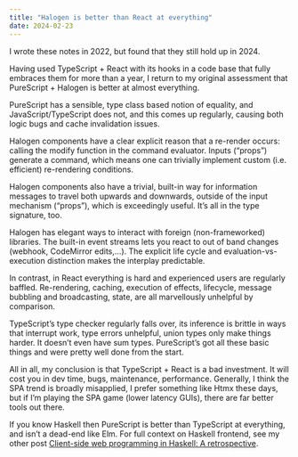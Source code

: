 ```yaml
---
title: "Halogen is better than React at everything"
date: 2024-02-23
---
```


I wrote these notes in 2022, but found that they still hold up in 2024.

Having used TypeScript + React with its hooks in a code base that fully embraces them for more than a year, I return to my original assessment that PureScript + Halogen is better at almost everything.

PureScript has a sensible, type class based notion of equality, and JavaScript/TypeScript does not, and this comes up regularly, causing both logic bugs and cache invalidation issues.

Halogen components have a clear explicit reason that  a re-render occurs: calling the modify function in the command evaluator. Inputs (“props”) generate a command, which means one can trivially implement custom (i.e. efficient) re-rendering conditions.

Halogen components also have a trivial, built-in way for information messages to travel both upwards and downwards, outside of the input mechanism (“props”), which is exceedingly useful. It’s all in the type signature, too.

Halogen has elegant ways to interact with foreign (non-frameworked) libraries. The built-in event streams lets you react to out of band changes (webhook, CodeMirror edits,…). The explicit life cycle and evaluation-vs-execution distinction makes the interplay predictable.

In contrast, in React everything is hard and experienced users are regularly baffled. Re-rendering, caching, execution of effects, lifecycle, message bubbling and broadcasting, state, are all marvellously unhelpful by comparison.

TypeScript’s type checker regularly falls over, its inference is brittle in ways that interrupt work, type errors unhelpful, union types only make things harder. It doesn’t even have sum types. PureScript’s got all these basic things and were pretty well done from the start.

All in all, my conclusion is that TypeScript + React is a bad investment. It will cost you in dev time, bugs, maintenance, performance. Generally, I think the SPA trend is broadly misapplied, I prefer something like Htmx these days, but if I’m playing the SPA game (lower latency GUIs), there are far better tools out there.

If you know Haskell then PureScript is better than TypeScript at everything, and isn’t a dead-end like Elm. For full context on Haskell frontend, see my other post [Client-side web programming in Haskell: A retrospective](https://chrisdone.com/posts/clientside-programming-haskell/).
